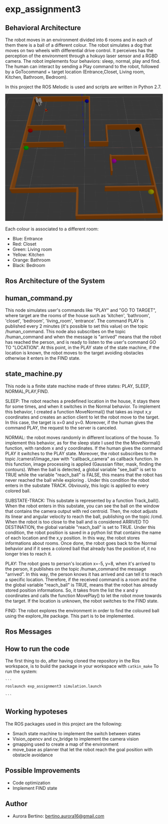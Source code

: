 # exp_assignment3

## Behavioral Architecture 
The robot moves in an environment divided into 6 rooms and in each of them there is a ball of a different colour. The robot simulates a dog that moves on two wheels with differential drive control. It perceives has the perception of the environment through a hokuyo laser sensor and a RGBD camera. 
The robot implements four behaviors: sleep, normal, play and find. The human can interact by sending a Play command to the robot, followed by a GoTocommand + target location (Entrance,Closet, Living room, Kitchen, Bathroom, Bedroom). 

In this project the ROS Melodic is used and scripts are written in Python 2.7. 


<p align="center"> 
<img src=https://github.com/au1698/exp_assignment3/blob/main/exp_assignment3/Images/environment.png raw=true">
</p> 
                                                                                                             
 Each colour is associated to a different room:

- Blue: Entrance 
- Red: Closet 
- Green: Living room 
- Yellow: Kitchen 
- Orange: Bathroom 
- Black: Bedroom
                                                                                                            
                                                                                                                   
## Ros Architecture of the System 

## human_command.py 
This node simulates user's commands like "PLAY"  and "GO TO TARGET", where target are the rooms of the house such as 'kitchen', 'bathroom', 'closet', 'bedroom', 'living_room', 'entrance'. The command PLAY is published every 2 minutes (it's possible to set this value) on the topic /human_command. 
This node also subscribes on the topic /human_command and when the message is "arrived" means that the robot has reached the person, and is ready to 
listen to the user's command GO TO "LOCATION".
At this point, in the PLAY state of the state machine, if the location is known, the robot moves to the target avoiding obstacles otherwise
it enters in the FIND state. 

## state_machine.py
This node is a finite state machine made of three states: PLAY, SLEEP, NORMAL,PLAY,FIND.

SLEEP: The robot reaches a predefined location in the house, it stays there for some times, and when it switches in the Normal behavior. To implement this behavior, I created a function MoveNormal() that takes as input x,y coordinates and creates an action client to let the robot move to the target. In this case, the target is x=0 and y=0. Moreover, if the human gives the command PLAY, the request to the server is canceled. 

NORMAL: the robot moves randomly in different locations of the house. To implement this behavior, as for the sleep state I used the the MoveNormal() function, with random x and y coordinates. If the human gives the command PLAY it switches to the PLAY state. Moreover, the robot subscribes to the topic /camera1/image_raw with "callback_camera" as callback function. 
In this function, image processing is applied (Gaussian filter, mask, finding the contours). When the ball is detected, a global variable "see_ball" is set to TRUE while the variable "reach_ball" is FALSE, this means that the robot has never reached the ball while exploring . Under this condition the robot enters in the substate TRACK. Obviously, this logic is applied to every colored ball.    
 
SUBSTATE-TRACK: This substate is represented by a function Track_ball(). When the robot enters in this substate, you can see the ball on the window that contains the camera output with red centroid. Then, the robot adjusts its linear and angular velocity to reach the ball, publishing on the topic /cmd. When the robot is too close to the ball and is considered ARRIVED TO DESTINATION, the global variable "reach_ball" is set to TRUE. Under this condition, the robot position is saved in a python list that contains the name of each location and the x,y position. In this way, the robot stores informations about rooms. Once done, the robot goes back to the Normal behavior and if it sees a colored ball that already has the position of, it no longer tries to reach it. 

PLAY: The robot goes to person's location x=-5, y=8, when it's arrived to the person, it publishes on the topic /human_command the message "arrived". In this way, the person knows it has arrived and can tell it to reach a specific location. Therefore, if the received command is a room and the the global variable "reach_ball" is TRUE, means that the robot has already stored position informations. So, it takes from the list the x and y coordinates and calls the function MovePlay() to let the robot move towards the target. 
If the location is unknown, the robot switches to the FIND state. 

FIND: The robot explores the environment in order to find the coloured ball using the explore_lite package. This part is to be implemented. 

## Ros Messages 

## How to run the code 

The first thing to do, after having cloned the repository in the Ros workspace, is to build the package in your workspace with
    ```
    catkin_make
    ```
To run the system:
    
    ```
    roslaunch exp_assignment3 simulation.launch 

    ```

## Working hypoteses 
The ROS packages used in this project are the following:
- Smach state machine to implement the switch between states
- Vision_opencv and cv_bridge to implement the camera vision 
- gmapping used to create a map of the environment 
- move_base as planner that let the robot reach the goal position with obstacle avoidance 

## Possible Improvements 
- Code optimization 
- Implement FIND state

## Author 
* Aurora Bertino: bertino.aurora16@gmail.com


